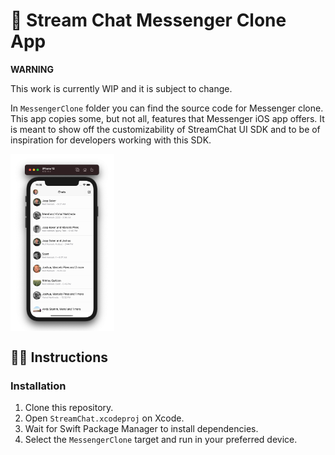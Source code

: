 # 📲 Stream Chat Messenger Clone App

**WARNING**

This work is currently WIP and it is subject to change.

In `MessengerClone` folder you can find the source code for Messenger clone. This app copies some, but not all, features that Messenger iOS app offers. It is meant to show off the customizability of StreamChat UI SDK and to be of inspiration for developers working with this SDK.

<img align="center" src="Assets/messenger_channel_list.png" width="33%" />

## 👩‍🏫 Instructions

### Installation

1. Clone this repository.
2. Open `StreamChat.xcodeproj` on Xcode.
3. Wait for Swift Package Manager to install dependencies.
4. Select the `MessengerClone` target and run in your preferred device.